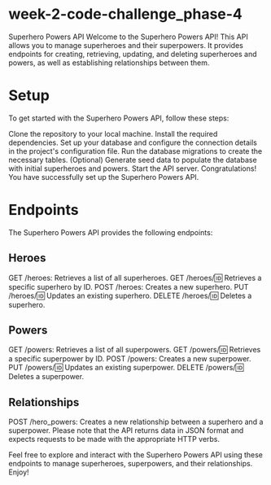 # week-2-code-challenge_phase-4
Superhero Powers API
Welcome to the Superhero Powers API! This API allows you to manage superheroes and their superpowers. It provides endpoints for creating, retrieving, updating, and deleting superheroes and powers, as well as establishing relationships between them.

# Setup
To get started with the Superhero Powers API, follow these steps:

Clone the repository to your local machine.
Install the required dependencies.
Set up your database and configure the connection details in the project's configuration file.
Run the database migrations to create the necessary tables.
(Optional) Generate seed data to populate the database with initial superheroes and powers.
Start the API server.
Congratulations! You have successfully set up the Superhero Powers API.

# Endpoints
The Superhero Powers API provides the following endpoints:

## Heroes
GET /heroes: Retrieves a list of all superheroes.
GET /heroes/:id: Retrieves a specific superhero by ID.
POST /heroes: Creates a new superhero.
PUT /heroes/:id: Updates an existing superhero.
DELETE /heroes/:id: Deletes a superhero.
## Powers
GET /powers: Retrieves a list of all superpowers.
GET /powers/:id: Retrieves a specific superpower by ID.
POST /powers: Creates a new superpower.
PUT /powers/:id: Updates an existing superpower.
DELETE /powers/:id: Deletes a superpower.
## Relationships
POST /hero_powers: Creates a new relationship between a superhero and a superpower.
Please note that the API returns data in JSON format and expects requests to be made with the appropriate HTTP verbs.

Feel free to explore and interact with the Superhero Powers API using these endpoints to manage superheroes, superpowers, and their relationships. Enjoy!
